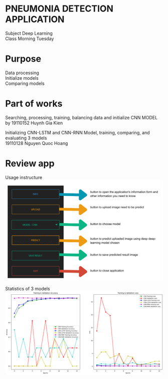 # PNEUMONIA DETECTION APPLICATION

Subject Deep Learning <br />
Class Morning Tuesday <br />

# Purpose

Data processing <br />
Initialize models <br />
Comparing models <br />

# Part of works

Searching, processing, training, balancing data and initialize CNN MODEL <br />
by 19110152 Huynh Gia Kien <br />

Initializing CNN-LSTM and CNN-RNN Model, training, comparing, and evaluating 3 models <br />
19110128 Nguyen Quoc Hoang <br />

# Review app
Usage instructure <br />
![Instructions ](https://github.com/qhoangfmsc/deep-learning-final/blob/main/public/assets/Instructions%20.png) <br />

Statistics of 3 models <br />
![output](https://github.com/qhoangfmsc/deep-learning-final/blob/main/public/assets/output.png) <br />